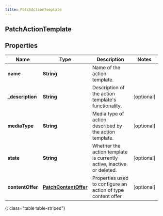 ```yaml
---
title: PatchActionTemplate
---
```

## PatchActionTemplate

## Properties

|Name | Type | Description | Notes|
|------------ | ------------- | ------------- | -------------|
| **name** | **String** | Name of the action template. | |
| **_description** | **String** | Description of the action template&#39;s functionality. | [optional] |
| **mediaType** | **String** | Media type of action described by the action template. | [optional] |
| **state** | **String** | Whether the action template is currently active, inactive or deleted. | [optional] |
| **contentOffer** | [**PatchContentOffer**](PatchContentOffer.html) | Properties used to configure an action of type content offer | [optional] |
{: class="table table-striped"}


